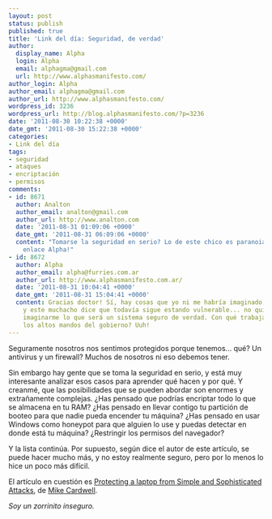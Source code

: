 ```yaml
---
layout: post
status: publish
published: true
title: 'Link del día: Seguridad, de verdad'
author:
  display_name: Alpha
  login: Alpha
  email: alphagma@gmail.com
  url: http://www.alphasmanifesto.com/
author_login: Alpha
author_email: alphagma@gmail.com
author_url: http://www.alphasmanifesto.com/
wordpress_id: 3236
wordpress_url: http://blog.alphasmanifesto.com/?p=3236
date: '2011-08-30 10:22:38 +0000'
date_gmt: '2011-08-30 15:22:38 +0000'
categories:
- Link del día
tags:
- seguridad
- ataques
- encriptación
- permisos
comments:
- id: 8671
  author: Analton
  author_email: analton@gmail.com
  author_url: http://www.analton.com
  date: '2011-08-31 01:09:06 +0000'
  date_gmt: '2011-08-31 06:09:06 +0000'
  content: "Tomarse la seguridad en serio? Lo de este chico es paranoia pura y dura!\r\n\r\nGenial
    enlace Alpha!"
- id: 8672
  author: Alpha
  author_email: alpha@furries.com.ar
  author_url: http://www.alphasmanifesto.com.ar/
  date: '2011-08-31 10:04:41 +0000'
  date_gmt: '2011-08-31 15:04:41 +0000'
  content: Gracias doctor! Sí, hay cosas que yo ni me habría imaginado,
    y este muchacho dice que todavía sigue estando vulnerable... no quiero
    imaginarme lo que será un sistema seguro de verdad. Con qué trabajarán
    los altos mandos del gobierno? Uuh!
---
```


Seguramente nosotros nos sentimos protegidos porque tenemos... qué? Un antivirus y un firewall? Muchos de nosotros ni eso debemos tener.

Sin embargo hay gente que se toma la seguridad en serio, y está muy interesante analizar esos casos para aprender qué hacen y por qué. Y creanmé, que las posibilidades que se pueden abordar son enormes y extrañamente complejas.  ¿Has pensado que podrías encriptar todo lo que se almacena en tu RAM?  ¿Has pensado en llevar contigo tu partición de booteo para que nadie pueda encender tu máquina?  ¿Has pensado en usar Windows como honeypot para que alguien lo use y puedas detectar en donde está tu máquina?  ¿Restringir los permisos del navegador?

Y la lista continúa. Por supuesto, según dice el autor de este artículo, se puede hacer mucho más, y no estoy realmente seguro, pero por lo menos lo hice un poco más difícil.

El artículo en cuestión es [Protecting a laptop from Simple and Sophisticated Attacks](https://grepular.com/Protecting_a_Laptop_from_Simple_and_Sophisticated_Attacks), de [Mike Cardwell](https://grepular.com/).

_Soy un zorrinito inseguro._
